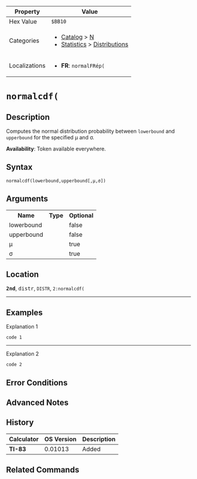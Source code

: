 | Property      | Value |
|---------------|-------|
| Hex Value     | `$BB10`|
| Categories    | <ul><li>[Catalog](<../categories/Catalog.md>) > [N](<../categories/Catalog.md#N>)</li><li>[Statistics](<../categories/Statistics.md>) > [Distributions](<../categories/Statistics.md#Distributions>)</li></ul> |
| Localizations | <ul><li><b>FR</b>: `normalFRép(`</li></ul> |

# `normalcdf(`

## Description
Computes the normal distribution probability between `lowerbound` and `upperbound` for the specified μ and σ.


<b>Availability</b>: Token available everywhere.

## Syntax
`normalcdf(lowerbound,upperbound[,μ,σ])`

## Arguments
<table>
<tr><th>Name</th><th>Type</th><th>Optional</th></tr>

<tr><td>lowerbound</td><td></td><td>false</td></tr>

<tr><td>upperbound</td><td></td><td>false</td></tr>

<tr><td>μ</td><td></td><td>true</td></tr>

<tr><td>σ</td><td></td><td>true</td></tr>

</table>

## Location
<tt><kbd><b>2nd</b></kbd></tt>, <kbd>distr</kbd>, `DISTR`, `2:normalcdf(`
<hr>

## Examples

Explanation 1
```ti-basic
code 1
```
---
Explanation 2
```ti-basic
code 2
```

## Error Conditions


## Advanced Notes


## History
| Calculator | OS Version | Description |
|------------|------------|-------------|
| <b>TI-83</b> | 0.01013 | Added |

## Related Commands

